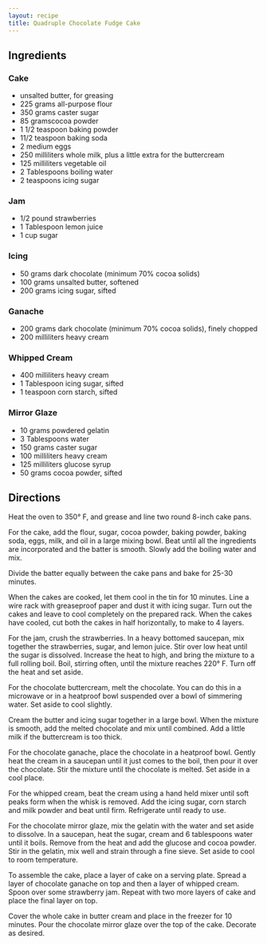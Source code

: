 ```yaml
---
layout: recipe
title: Quadruple Chocolate Fudge Cake
---
```


## Ingredients


### Cake

* unsalted butter, for greasing
* 225 grams all-purpose flour
* 350 grams caster sugar
* 85 gramscocoa powder
* 1 1/2 teaspoon baking powder
* 11/2 teaspoon baking soda
* 2 medium eggs
* 250 milliliters whole milk, plus a little extra for the buttercream
* 125 milliliters vegetable oil
* 2 Tablespoons boiling water
* 2 teaspoons icing sugar

### Jam

* 1/2 pound strawberries
* 1 Tablespoon lemon juice
* 1 cup sugar

### Icing

* 50 grams dark chocolate (minimum 70% cocoa solids)
* 100 grams unsalted butter, softened
* 200 grams icing sugar, sifted

### Ganache

* 200 grams dark chocolate (minimum 70% cocoa solids), finely chopped
* 200 milliliters heavy cream

### Whipped Cream

* 400 milliliters heavy cream
* 1 Tablespoon icing sugar, sifted
* 1 teaspoon corn starch, sifted

### Mirror Glaze

* 10 grams powdered gelatin
* 3 Tablespoons water
* 150 grams caster sugar
* 100 milliliters heavy cream
* 125 milliliters glucose syrup
* 50 grams cocoa powder, sifted

## Directions

Heat the oven to 350° F, and grease and line two round 8-inch cake pans.

For the cake, add the flour, sugar, cocoa powder, baking powder, baking
soda, eggs, milk, and oil in a large mixing bowl. Beat until all the
ingredients are incorporated and the batter is smooth. Slowly add the
boiling water and mix.

Divide the batter equally between the cake pans and bake for 25-30
minutes.

When the cakes are cooked, let them cool in the tin for 10 minutes. Line
a wire rack with greaseproof paper and dust it with icing sugar. Turn
out the cakes and leave to cool completely on the prepared rack. When
the cakes have cooled, cut both the cakes in half horizontally, to make
to 4 layers.

For the jam, crush the strawberries. In a heavy bottomed saucepan, mix
together the strawberries, sugar, and lemon juice. Stir over low heat
until the sugar is dissolved. Increase the heat to high, and bring the
mixture to a full rolling boil. Boil, stirring often, until the mixture
reaches 220° F. Turn off the heat and set aside.

For the chocolate buttercream, melt the chocolate. You can do this in a
microwave or in a heatproof bowl suspended over a bowl of simmering
water. Set aside to cool slightly.

Cream the butter and icing sugar together in a large bowl. When the
mixture is smooth, add the melted chocolate and mix until combined. Add
a little milk if the buttercream is too thick.

For the chocolate ganache, place the chocolate in a heatproof bowl.
Gently heat the cream in a saucepan until it just comes to the boil,
then pour it over the chocolate. Stir the mixture until the chocolate is
melted. Set aside in a cool place.

For the whipped cream, beat the cream using a hand held mixer until soft
peaks form when the whisk is removed. Add the icing sugar, corn starch
and milk powder and beat until firm. Refrigerate until ready to use.

For the chocolate mirror glaze, mix the gelatin with the water and set
aside to dissolve. In a saucepan, heat the sugar, cream and 6
tablespoons water until it boils. Remove from the heat and add the
glucose and cocoa powder. Stir in the gelatin, mix well and strain
through a fine sieve. Set aside to cool to room temperature.

To assemble the cake, place a layer of cake on a serving plate. Spread a
layer of chocolate ganache on top and then a layer of whipped cream.
Spoon over some strawberry jam. Repeat with two more layers of cake and
place the final layer on top.

Cover the whole cake in butter cream and place in the freezer for 10
minutes. Pour the chocolate mirror glaze over the top of the cake.
Decorate as desired.
